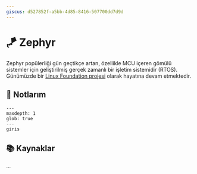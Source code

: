 ```yaml
---
giscus: d527852f-a5bb-4d85-8416-507700dd7d9d
---
```


# 🪁 Zephyr

Zephyr popülerliği gün geçtikçe artan, özellikle MCU içeren gömülü sistemler
için geliştirilmiş gerçek zamanlı bir işletim sistemidir (RTOS). Günümüzde bir
[Linux Foundation projesi](https://www.linuxfoundation.org/projects) olarak
hayatına devam etmektedir.

## 📝 Notlarım

```{toctree}
---
maxdepth: 1
glob: true
---
giris
```

## 📚 Kaynaklar

...
